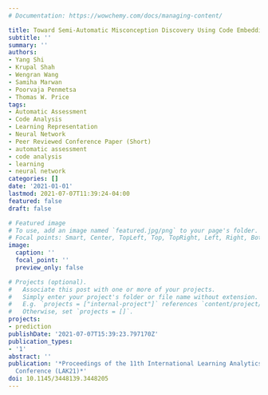 ```yaml
---
# Documentation: https://wowchemy.com/docs/managing-content/

title: Toward Semi-Automatic Misconception Discovery Using Code Embeddings
subtitle: ''
summary: ''
authors:
- Yang Shi
- Krupal Shah
- Wengran Wang
- Samiha Marwan
- Poorvaja Penmetsa
- Thomas W. Price
tags:
- Automatic Assessment
- Code Analysis
- Learning Representation
- Neural Network
- Peer Reviewed Conference Paper (Short)
- automatic assessment
- code analysis
- learning
- neural network
categories: []
date: '2021-01-01'
lastmod: 2021-07-07T11:39:24-04:00
featured: false
draft: false

# Featured image
# To use, add an image named `featured.jpg/png` to your page's folder.
# Focal points: Smart, Center, TopLeft, Top, TopRight, Left, Right, BottomLeft, Bottom, BottomRight.
image:
  caption: ''
  focal_point: ''
  preview_only: false

# Projects (optional).
#   Associate this post with one or more of your projects.
#   Simply enter your project's folder or file name without extension.
#   E.g. `projects = ["internal-project"]` references `content/project/deep-learning/index.md`.
#   Otherwise, set `projects = []`.
projects:
- prediction
publishDate: '2021-07-07T15:39:23.797170Z'
publication_types:
- '1'
abstract: ''
publication: '*Proceedings of the 11th International Learning Analytics and Knowledge
  Conference (LAK21)*'
doi: 10.1145/3448139.3448205
---
```

